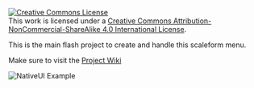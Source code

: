<a rel="license" href="http://creativecommons.org/licenses/by-nc-sa/4.0/"><img alt="Creative Commons License" style="border-width:0" src="https://i.creativecommons.org/l/by-nc-sa/4.0/88x31.png" /></a><br />This work is licensed under a <a rel="license" href="http://creativecommons.org/licenses/by-nc-sa/4.0/">Creative Commons Attribution-NonCommercial-ShareAlike 4.0 International License</a>.

This is the main flash project to create and handle this scaleform menu.

Make sure to visit the [Project Wiki](https://github.com/manups4e/NativeUI-scaleform_flash/wiki)

![NativeUI Example](https://i.imgur.com/EtR18jZ.png)
